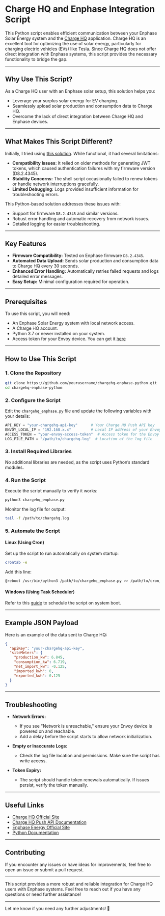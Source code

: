 # Charge HQ and Enphase Integration Script

This Python script enables efficient communication between your Enphase Solar Energy system and the [Charge HQ](https://chargehq.net) application. Charge HQ is an excellent tool for optimizing the use of solar energy, particularly for charging electric vehicles (EVs) like Tesla. Since Charge HQ does not offer direct integration with Enphase systems, this script provides the necessary functionality to bridge the gap.

---

## Why Use This Script?

As a Charge HQ user with an Enphase solar setup, this solution helps you:
- Leverage your surplus solar energy for EV charging.
- Seamlessly upload solar production and consumption data to Charge HQ.
- Overcome the lack of direct integration between Charge HQ and Enphase devices.

---

## What Makes This Script Different?

Initially, I tried using [this solution](https://github.com/khandelwalpiyush/chargehq-enphase). While functional, it had several limitations:
- **Compatibility Issues:** It relied on older methods for generating JWT tokens, which caused authentication failures with my firmware version (D8.2.4345).
- **Stability Concerns:** The shell script occasionally failed to renew tokens or handle network interruptions gracefully.
- **Limited Debugging:** Logs provided insufficient information for troubleshooting errors.

This Python-based solution addresses these issues with:
- Support for firmware `D8.2.4345` and similar versions.
- Robust error handling and automatic recovery from network issues.
- Detailed logging for easier troubleshooting.

---

## Key Features

- **Firmware Compatibility:** Tested on Enphase firmware `D8.2.4345`.
- **Automated Data Upload:** Sends solar production and consumption data to Charge HQ every 30 seconds.
- **Enhanced Error Handling:** Automatically retries failed requests and logs detailed error messages.
- **Easy Setup:** Minimal configuration required for operation.

---

## Prerequisites

To use this script, you will need:
- An Enphase Solar Energy system with local network access.
- A Charge HQ account.
- Python 3.7 or newer installed on your system.
- Access token for your Envoy device. You can get it [here](https://entrez.enphaseenergy.com/)

---

## How to Use This Script

### 1. Clone the Repository
```bash
git clone https://github.com/yourusername/chargehq-enphase-python.git
cd chargehq-enphase-python
```

### 2. Configure the Script
Edit the `chargehq_enphase.py` file and update the following variables with your details:
```python
API_KEY = "your-chargehq-api-key"      # Your Charge HQ Push API key
ENVOY_LOCAL_IP = "192.168.x.x"         # Local IP address of your Envoy device
ACCESS_TOKEN = "your-envoy-access-token"  # Access token for the Envoy
LOG_FILE_PATH = "/path/to/chargehq.log"  # Location of the log file
```

### 3. Install Required Libraries
No additional libraries are needed, as the script uses Python’s standard modules.

### 4. Run the Script
Execute the script manually to verify it works:
```bash
python3 chargehq_enphase.py
```
Monitor the log file for output:
```bash
tail -f /path/to/chargehq.log
```

### 5. Automate the Script

#### Linux (Using Cron)
Set up the script to run automatically on system startup:
```bash
crontab -e
```
Add this line:
```bash
@reboot /usr/bin/python3 /path/to/chargehq_enphase.py >> /path/to/cron_startup.log 2>&1 &
```

#### Windows (Using Task Scheduler)
Refer to this [guide](https://o365reports.com/2019/08/02/schedule-powershell-script-task-scheduler/) to schedule the script on system boot.

---

## Example JSON Payload

Here is an example of the data sent to Charge HQ:
```json
{
  "apiKey": "your-chargehq-api-key",
  "siteMeters": {
    "production_kw": 6.845,
    "consumption_kw": 6.719,
    "net_import_kw": -0.125,
    "imported_kwh": 0,
    "exported_kwh": 0.125
  }
}
```

---

## Troubleshooting

- **Network Errors:** 
  - If you see "Network is unreachable," ensure your Envoy device is powered on and reachable.
  - Add a delay before the script starts to allow network initialization.

- **Empty or Inaccurate Logs:** 
  - Check the log file location and permissions. Make sure the script has write access.

- **Token Expiry:** 
  - The script should handle token renewals automatically. If issues persist, verify the token manually.

---

## Useful Links

- [Charge HQ Official Site](https://chargehq.net)
- [Charge HQ Push API Documentation](https://chargehq.net/kb/push-api)
- [Enphase Energy Official Site](https://enphase.com/en-au)
- [Python Documentation](https://docs.python.org/3/)

---

## Contributing

If you encounter any issues or have ideas for improvements, feel free to open an issue or submit a pull request.

---


This script provides a more robust and reliable integration for Charge HQ users with Enphase systems. Feel free to reach out if you have any questions or need further assistance!

--- 

Let me know if you need any further adjustments! 🚀

<!-- 
Charge HQ, Enphase, Solar Data Integration, Python Script, EV Charging Optimization
Charge HQ Enphase integration script
Python script for Charge HQ Push API
Solar energy data upload to Charge HQ
Enphase firmware D8.x Charge HQ compatibility
Optimizing EV charging with Charge HQ and Enphase
-->
